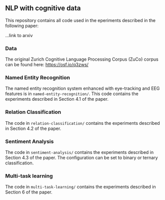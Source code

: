 ## NLP with cognitive data

This repository contains all code used in the eperiments described in the following paper: 


...link to arxiv


### Data

The original Zurich Cognitive Language Processing Corpus (ZuCo) corpus can be found here: https://osf.io/q3zws/

### Named Entity Recognition

The named entity recognition system enhanced with eye-tracking and EEG features is in `named-entity-recognition/`.
This code contains the experiments described in Section 4.1 of the paper.

### Relation Classification

The code in `relation-classification/` contains the experiments described in Section 4.2 of the paper.

### Sentiment Analysis

The code in `sentiment-analysis/` contains the experiments described in Section 4.3 of the paper.
The configuration can be set to binary or ternary classification.


### Multi-task learning

The code in `multi-task-learning/` contains the experiments described in Section 6 of the paper.
